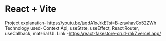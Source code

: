 # React + Vite

Project explanation- https://youtu.be/jaqdA1xJrkE?si=B-zravhavCx52ZWh
Technology used- Context Api, useState, useEffect, React Router, useCallback, material UI.
Link -https://react-fakestore-crud-rhk7.vercel.app/
